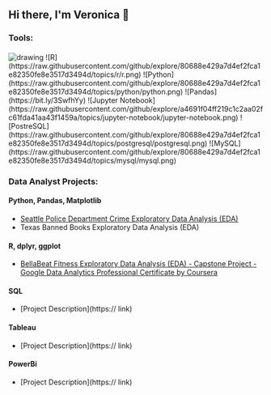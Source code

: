 ## Hi there, I'm Veronica 👋

### Tools:
####
<img src="[drawing.jpg](https://bit.ly/3SwfhYy)" alt="drawing" width="200"/>
![R](https://raw.githubusercontent.com/github/explore/80688e429a7d4ef2fca1e82350fe8e3517d3494d/topics/r/r.png)
![Python](https://raw.githubusercontent.com/github/explore/80688e429a7d4ef2fca1e82350fe8e3517d3494d/topics/python/python.png)
![Pandas](https://bit.ly/3SwfhYy)
![Jupyter Notebook](https://raw.githubusercontent.com/github/explore/a4691f04ff219c1c2aa02fc61fda41aa43f1459a/topics/jupyter-notebook/jupyter-notebook.png)
![PostreSQL](https://raw.githubusercontent.com/github/explore/80688e429a7d4ef2fca1e82350fe8e3517d3494d/topics/postgresql/postgresql.png)
![MySQL](https://raw.githubusercontent.com/github/explore/80688e429a7d4ef2fca1e82350fe8e3517d3494d/topics/mysql/mysql.png)

### Data Analyst Projects:

#### Python, Pandas, Matplotlib
* [Seattle Police Department Crime Exploratory Data Analysis (EDA)](https://www.kaggle.com/code/veronicalaven/capstone-project-2021-bellabeat-case-study)
* Texas Banned Books Exploratory Data Analysis (EDA)

#### R, dplyr, ggplot
* [BellaBeat Fitness Exploratory Data Analysis (EDA) - Capstone Project - Google Data Analytics Professional Certificate by Coursera](https://www.kaggle.com/code/veronicalaven/capstone-project-2021-bellabeat-case-study)

#### SQL
* [Project Description](https:// link)

#### Tableau
* [Project Description](https:// link)

#### PowerBi
* [Project Description](https:// link)

<!--
**VeronicaLaven/VeronicaLaven** is a ✨ _special_ ✨ repository because its `README.md` (this file) appears on your GitHub profile.

Here are some ideas to get you started:

- 🔭 I’m currently working on ...
- 🌱 I’m currently learning ...
- 👯 I’m looking to collaborate on ...
- 🤔 I’m looking for help with ...
- 💬 Ask me about ...
- 📫 How to reach me: ...
- 😄 Pronouns: ...
- ⚡ Fun fact: ...
-->
